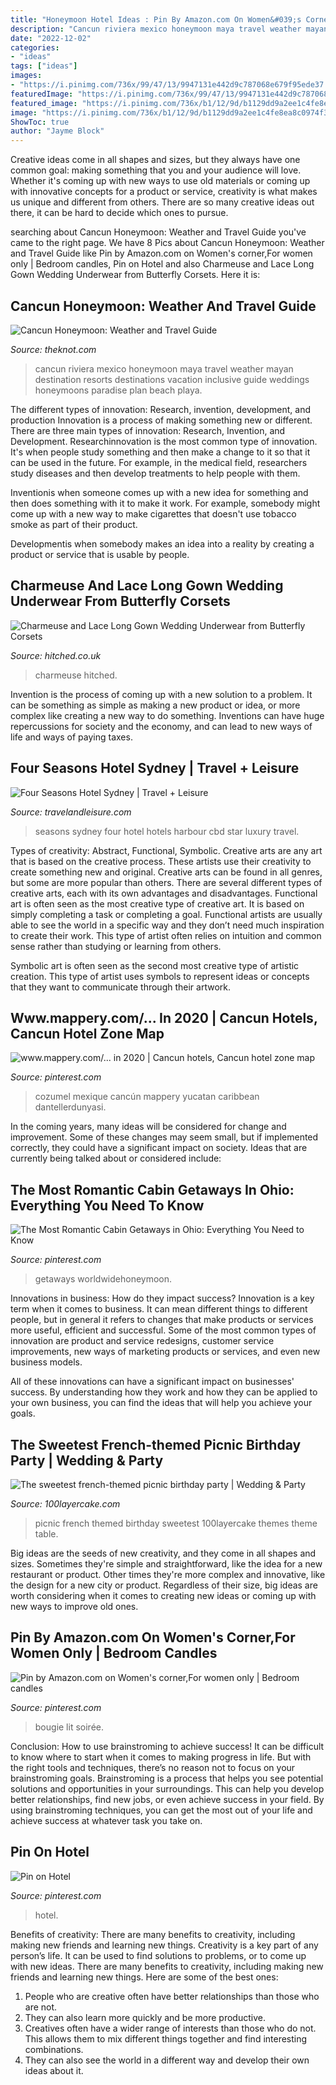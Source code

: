 ```yaml
---
title: "Honeymoon Hotel Ideas : Pin By Amazon.com On Women&#039;s Corner,for Women Only"
description: "Cancun riviera mexico honeymoon maya travel weather mayan destination resorts destinations vacation inclusive guide weddings honeymoons paradise plan beach playa"
date: "2022-12-02"
categories:
- "ideas"
tags: ["ideas"]
images:
- "https://i.pinimg.com/736x/99/47/13/9947131e442d9c787068e679f95ede37.jpg"
featuredImage: "https://i.pinimg.com/736x/99/47/13/9947131e442d9c787068e679f95ede37.jpg"
featured_image: "https://i.pinimg.com/736x/b1/12/9d/b1129dd9a2ee1c4fe8ea8c0974f3592c--romantic-bedroom-candles-romantic-beds.jpg"
image: "https://i.pinimg.com/736x/b1/12/9d/b1129dd9a2ee1c4fe8ea8c0974f3592c--romantic-bedroom-candles-romantic-beds.jpg"
ShowToc: true
author: "Jayme Block"
---
```



Creative ideas come in all shapes and sizes, but they always have one common goal: making something that you and your audience will love. Whether it's coming up with new ways to use old materials or coming up with innovative concepts for a product or service, creativity is what makes us unique and different from others. There are so many creative ideas out there, it can be hard to decide which ones to pursue.

	

		
searching about Cancun Honeymoon: Weather and Travel Guide you've came to the right page. We have 8 Pics about Cancun Honeymoon: Weather and Travel Guide like Pin by Amazon.com on Women&#039;s corner,For women only | Bedroom candles, Pin on Hotel and also Charmeuse and Lace Long Gown Wedding Underwear from Butterfly Corsets. Here it is:
		
    
## Cancun Honeymoon: Weather And Travel Guide

<img loading=lazy src="https://media-api.theknot.com/images/bae6df20-23cd-4f56-816a-ba7f4f71e1f9" onerror="this.onerror=null;this.src='https://tse1.mm.bing.net/th?id=OIP.W4NS54CtPVHk9LhYhZ6BYQHaFj&amp;pid=15.1';" alt="Cancun Honeymoon: Weather and Travel Guide">

_Source: theknot.com_

>cancun riviera mexico honeymoon maya travel weather mayan destination resorts destinations vacation inclusive guide weddings honeymoons paradise plan beach playa. 

	

The different types of innovation: Research, invention, development, and production
Innovation is a process of making something new or different. There are three main types of innovation: Research, Invention, and Development.
Researchinnovation is the most common type of innovation. It's when people study something and then make a change to it so that it can be used in the future. For example, in the medical field, researchers study diseases and then develop treatments to help people with them.

Inventionis when someone comes up with a new idea for something and then does something with it to make it work. For example, somebody might come up with a new way to make cigarettes that doesn't use tobacco smoke as part of their product. 

Developmentis when somebody makes an idea into a reality by creating a product or service that is usable by people.

    
## Charmeuse And Lace Long Gown Wedding Underwear From Butterfly Corsets

<img loading=lazy src="https://cdn0.hitched.co.uk/cat/wedding-underwear/butterfly-corsets/charmeuse-and-lace-long-gown--mfvo425625.jpg" onerror="this.onerror=null;this.src='https://tse2.mm.bing.net/th?id=OIP.OaIvg5NTfOtElayHN5w7OgHaLH&amp;pid=15.1';" alt="Charmeuse and Lace Long Gown Wedding Underwear from Butterfly Corsets">

_Source: hitched.co.uk_

>charmeuse hitched. 

	

Invention is the process of coming up with a new solution to a problem. It can be something as simple as making a new product or idea, or more complex like creating a new way to do something. Inventions can have huge repercussions for society and the economy, and can lead to new ways of life and ways of paying taxes.

    
## Four Seasons Hotel Sydney | Travel + Leisure

<img loading=lazy src="http://cdn-image.travelandleisure.com/sites/default/files/styles/1600x1000/public/1435719113/WBAUS0715-four-seasons-sydney.jpg?itok=p1EZCVXd" onerror="this.onerror=null;this.src='https://tse2.mm.bing.net/th?id=OIP.fELlDAK_vHIetpB2-vSEcQHaEo&amp;pid=15.1';" alt="Four Seasons Hotel Sydney | Travel + Leisure">

_Source: travelandleisure.com_

>seasons sydney four hotel hotels harbour cbd star luxury travel. 

	

Types of creativity: Abstract, Functional, Symbolic.
Creative arts are any art that is based on the creative process. These artists use their creativity to create something new and original. Creative arts can be found in all genres, but some are more popular than others. There are several different types of creative arts, each with its own advantages and disadvantages.
Functional art is often seen as the most creative type of creative art. It is based on simply completing a task or completing a goal. Functional artists are usually able to see the world in a specific way and they don’t need much inspiration to create their work. This type of artist often relies on intuition and common sense rather than studying or learning from others.

 Symbolic art is often seen as the second most creative type of artistic creation. This type of artist uses symbols to represent ideas or concepts that they want to communicate through their artwork.

    
## Www.mappery.com/... In 2020 | Cancun Hotels, Cancun Hotel Zone Map

<img loading=lazy src="https://i.pinimg.com/736x/99/47/13/9947131e442d9c787068e679f95ede37.jpg" onerror="this.onerror=null;this.src='https://tse4.mm.bing.net/th?id=OIP.FK0DnvR8OafJdaa9QVkDBQHaO-&amp;pid=15.1';" alt="www.mappery.com/... in 2020 | Cancun hotels, Cancun hotel zone map">

_Source: pinterest.com_

>cozumel mexique cancún mappery yucatan caribbean dantellerdunyasi. 

	

In the coming years, many ideas will be considered for change and improvement. Some of these changes may seem small, but if implemented correctly, they could have a significant impact on society. Ideas that are currently being talked about or considered include: 

    
## The Most Romantic Cabin Getaways In Ohio: Everything You Need To Know

<img loading=lazy src="https://i.pinimg.com/736x/39/2c/21/392c213ade0d8c762ecadf5572760ff7.jpg" onerror="this.onerror=null;this.src='https://tse2.mm.bing.net/th?id=OIP.M9XVMaBp4DMJe_o6JTW73wHaFj&amp;pid=15.1';" alt="The Most Romantic Cabin Getaways in Ohio: Everything You Need to Know">

_Source: pinterest.com_

>getaways worldwidehoneymoon. 

	

Innovations in business: How do they impact success?
Innovation is a key term when it comes to business. It can mean different things to different people, but in general it refers to changes that make products or services more useful, efficient and successful.
Some of the most common types of innovation are product and service redesigns, customer service improvements, new ways of marketing products or services, and even new business models.

All of these innovations can have a significant impact on businesses' success. By understanding how they work and how they can be applied to your own business, you can find the ideas that will help you achieve your goals.

    
## The Sweetest French-themed Picnic Birthday Party | Wedding &amp; Party

<img loading=lazy src="http://100lclive.s3.amazonaws.com/img/ideas/landscape/209614.jpg" onerror="this.onerror=null;this.src='https://tse2.mm.bing.net/th?id=OIP.mr-83G86vwDauyMKuT6WWAHaJ6&amp;pid=15.1';" alt="The sweetest french-themed picnic birthday party | Wedding &amp; Party">

_Source: 100layercake.com_

>picnic french themed birthday sweetest 100layercake themes theme table. 

	

Big ideas are the seeds of new creativity, and they come in all shapes and sizes. Sometimes they're simple and straightforward, like the idea for a new restaurant or product. Other times they're more complex and innovative, like the design for a new city or product. Regardless of their size, big ideas are worth considering when it comes to creating new ideas or coming up with new ways to improve old ones.

    
## Pin By Amazon.com On Women&#039;s Corner,For Women Only | Bedroom Candles

<img loading=lazy src="https://i.pinimg.com/736x/b1/12/9d/b1129dd9a2ee1c4fe8ea8c0974f3592c--romantic-bedroom-candles-romantic-beds.jpg" onerror="this.onerror=null;this.src='https://tse1.mm.bing.net/th?id=OIP.F17RVYtp8fA68XGJPPtgmgHaFj&amp;pid=15.1';" alt="Pin by Amazon.com on Women&#039;s corner,For women only | Bedroom candles">

_Source: pinterest.com_

>bougie lit soirée. 

	

Conclusion: How to use brainstroming to achieve success!
It can be difficult to know where to start when it comes to making progress in life. But with the right tools and techniques, there’s no reason not to focus on your brainstroming goals. Brainstroming is a process that helps you see potential solutions and opportunities in your surroundings. This can help you develop better relationships, find new jobs, or even achieve success in your field. By using brainstroming techniques, you can get the most out of your life and achieve success at whatever task you take on.

    
## Pin On Hotel

<img loading=lazy src="https://i.pinimg.com/736x/10/f2/65/10f26518db92aa678bea356419a8ff40--a-hotel-anonymous.jpg" onerror="this.onerror=null;this.src='https://tse2.mm.bing.net/th?id=OIP.AAp0VxjZk5anynjKV5-sCQHaLG&amp;pid=15.1';" alt="Pin on Hotel">

_Source: pinterest.com_

>hotel. 

	

Benefits of creativity: There are many benefits to creativity, including making new friends and learning new things.
Creativity is a key part of any person’s life. It can be used to find solutions to problems, or to come up with new ideas. There are many benefits to creativity, including making new friends and learning new things. Here are some of the best ones: 
1. People who are creative often have better relationships than those who are not.
2. They can also learn more quickly and be more productive.
3. Creatives often have a wider range of interests than those who do not. This allows them to mix different things together and find interesting combinations.
4. They can also see the world in a different way and develop their own ideas about it.

